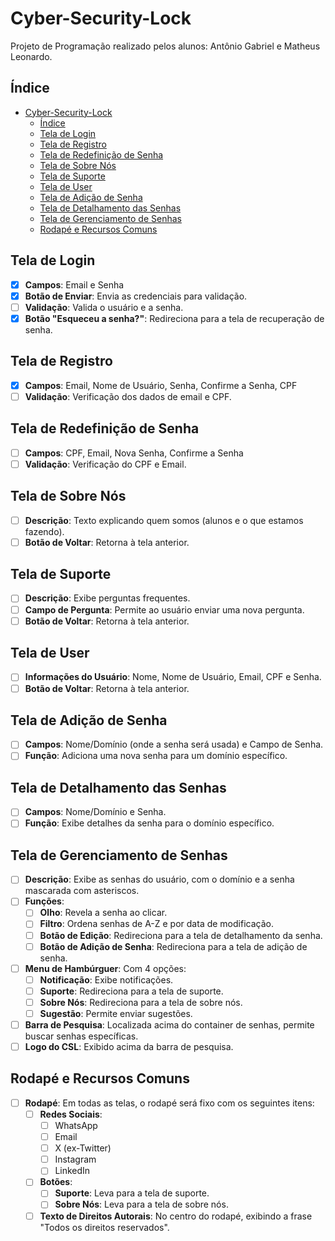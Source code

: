 # Cyber-Security-Lock

Projeto de Programação realizado pelos alunos: Antônio Gabriel e Matheus Leonardo.

## Índice

- [Cyber-Security-Lock](#cyber-security-lock)
  - [Índice](#índice)
  - [Tela de Login](#tela-de-login)
  - [Tela de Registro](#tela-de-registro)
  - [Tela de Redefinição de Senha](#tela-de-redefinição-de-senha)
  - [Tela de Sobre Nós](#tela-de-sobre-nós)
  - [Tela de Suporte](#tela-de-suporte)
  - [Tela de User](#tela-de-user)
  - [Tela de Adição de Senha](#tela-de-adição-de-senha)
  - [Tela de Detalhamento das Senhas](#tela-de-detalhamento-das-senhas)
  - [Tela de Gerenciamento de Senhas](#tela-de-gerenciamento-de-senhas)
  - [Rodapé e Recursos Comuns](#rodapé-e-recursos-comuns)

## Tela de Login

- [x] **Campos**: Email e Senha
- [x] **Botão de Enviar**: Envia as credenciais para validação.
- [ ] **Validação**: Valida o usuário e a senha.
- [x] **Botão "Esqueceu a senha?"**: Redireciona para a tela de recuperação de senha.

## Tela de Registro

- [x] **Campos**: Email, Nome de Usuário, Senha, Confirme a Senha, CPF
- [ ] **Validação**: Verificação dos dados de email e CPF.

## Tela de Redefinição de Senha

- [ ] **Campos**: CPF, Email, Nova Senha, Confirme a Senha
- [ ] **Validação**: Verificação do CPF e Email.

## Tela de Sobre Nós

- [ ] **Descrição**: Texto explicando quem somos (alunos e o que estamos fazendo).
- [ ] **Botão de Voltar**: Retorna à tela anterior.

## Tela de Suporte

- [ ] **Descrição**: Exibe perguntas frequentes.
- [ ] **Campo de Pergunta**: Permite ao usuário enviar uma nova pergunta.
- [ ] **Botão de Voltar**: Retorna à tela anterior.

## Tela de User

- [ ] **Informações do Usuário**: Nome, Nome de Usuário, Email, CPF e Senha.
- [ ] **Botão de Voltar**: Retorna à tela anterior.

## Tela de Adição de Senha

- [ ] **Campos**: Nome/Domínio (onde a senha será usada) e Campo de Senha.
- [ ] **Função**: Adiciona uma nova senha para um domínio específico.

## Tela de Detalhamento das Senhas

- [ ] **Campos**: Nome/Domínio e Senha.
- [ ] **Função**: Exibe detalhes da senha para o domínio específico.

## Tela de Gerenciamento de Senhas

- [ ] **Descrição**: Exibe as senhas do usuário, com o domínio e a senha mascarada com asteriscos.
- [ ] **Funções**:
  - [ ] **Olho**: Revela a senha ao clicar.
  - [ ] **Filtro**: Ordena senhas de A-Z e por data de modificação.
  - [ ] **Botão de Edição**: Redireciona para a tela de detalhamento da senha.
  - [ ] **Botão de Adição de Senha**: Redireciona para a tela de adição de senha.
- [ ] **Menu de Hambúrguer**: Com 4 opções:
  - [ ] **Notificação**: Exibe notificações.
  - [ ] **Suporte**: Redireciona para a tela de suporte.
  - [ ] **Sobre Nós**: Redireciona para a tela de sobre nós.
  - [ ] **Sugestão**: Permite enviar sugestões.
- [ ] **Barra de Pesquisa**: Localizada acima do container de senhas, permite buscar senhas específicas.
- [ ] **Logo do CSL**: Exibido acima da barra de pesquisa.

## Rodapé e Recursos Comuns

- [ ] **Rodapé**: Em todas as telas, o rodapé será fixo com os seguintes itens:
  - [ ] **Redes Sociais**:
    - [ ] WhatsApp
    - [ ] Email
    - [ ] X (ex-Twitter)
    - [ ] Instagram
    - [ ] LinkedIn
  - [ ] **Botões**:
    - [ ] **Suporte**: Leva para a tela de suporte.
    - [ ] **Sobre Nós**: Leva para a tela de sobre nós.
  - [ ] **Texto de Direitos Autorais**: No centro do rodapé, exibindo a frase "Todos os direitos reservados".
